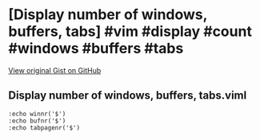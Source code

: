 # [Display number of windows, buffers, tabs] #vim #display #count #windows #buffers #tabs

[View original Gist on GitHub](https://gist.github.com/Integralist/f2e55ede1b6dcb772cf572cba6f52745)

## Display number of windows, buffers, tabs.viml

```viml
:echo winnr('$')
:echo bufnr('$')
:echo tabpagenr('$')
```

